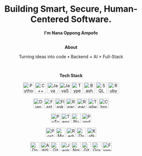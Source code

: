 <!-- HERO -->
<div align="center">

<h1>Building Smart, Secure, Human-Centered Software.</h1>
<p><b>I'm Nana Oppong Ampofo</b></p>

<!-- micro-separator -->
<img src="https://github.com/transparentpixel/transparentpixel/raw/main/line-2px.png" width="100%" height="2" alt="divider" />

</div>

<!-- ABOUT -->
<p align="center"><b>About</b></p>
<p align="center">
  Turning ideas into code • Backend × AI × Full-Stack
</p>

<!-- spacer -->
<br/>

<!-- TECH STACK -->
<p align="center"><b>Tech Stack</b></p>

<!-- languages -->
<p align="center">
  <!-- devicon icons: https://devicon.dev/ -->
  <img src="https://cdn.jsdelivr.net/gh/devicons/devicon/icons/python/python-original.svg" height="36" alt="Python"/>
  <img src="https://cdn.jsdelivr.net/gh/devicons/devicon/icons/cplusplus/cplusplus-original.svg" height="36" alt="C++"/>
  <img src="https://cdn.jsdelivr.net/gh/devicons/devicon/icons/java/java-original.svg" height="36" alt="Java"/>
  <img src="https://cdn.jsdelivr.net/gh/devicons/devicon/icons/javascript/javascript-original.svg" height="36" alt="JavaScript"/>
  <img src="https://cdn.jsdelivr.net/gh/devicons/devicon/icons/typescript/typescript-original.svg" height="36" alt="TypeScript"/>
  <img src="https://cdn.jsdelivr.net/gh/devicons/devicon/icons/bash/bash-original.svg" height="36" alt="Bash"/>
  <img src="https://cdn.jsdelivr.net/gh/devicons/devicon/icons/mysql/mysql-original.svg" height="36" alt="SQL"/>
  <img src="https://cdn.jsdelivr.net/gh/devicons/devicon/icons/ruby/ruby-original.svg" height="36" alt="Ruby"/>
</p>

<!-- frameworks & runtimes -->
<p align="center">
  <img src="https://cdn.jsdelivr.net/gh/devicons/devicon/icons/django/django-plain.svg" height="32" alt="Django"/>
  <img src="https://cdn.jsdelivr.net/gh/devicons/devicon/icons/fastapi/fastapi-original.svg" height="32" alt="FastAPI"/>
  <img src="https://cdn.jsdelivr.net/gh/devicons/devicon/icons/flask/flask-original.svg" height="32" alt="Flask"/>
  <img src="https://cdn.jsdelivr.net/gh/devicons/devicon/icons/react/react-original.svg" height="32" alt="React"/>
  <img src="https://cdn.jsdelivr.net/gh/devicons/devicon/icons/react/react-original.svg" height="32" alt="React Native"/>
  <img src="https://cdn.jsdelivr.net/gh/devicons/devicon/icons/tailwindcss/tailwindcss-original.svg" height="32" alt="TailwindCSS"/>
  <img src="https://cdn.jsdelivr.net/gh/devicons/devicon/icons/googlechrome/googlechrome-plain.svg" height="32" alt="Chrome Extensions"/>
</p>

<!-- data & ml -->
<p align="center">
  <img src="https://cdn.jsdelivr.net/gh/devicons/devicon/icons/pytorch/pytorch-original.svg" height="30" alt="PyTorch"/>
  <img src="https://cdn.jsdelivr.net/gh/devicons/devicon/icons/tensorflow/tensorflow-original.svg" height="30" alt="TensorFlow"/>
  <img src="https://cdn.jsdelivr.net/gh/devicons/devicon/icons/numpy/numpy-original.svg" height="30" alt="NumPy"/>
  <img src="https://cdn.jsdelivr.net/gh/devicons/devicon/icons/pandas/pandas-original.svg" height="30" alt="Pandas"/>
</p>

<!-- databases & messaging -->
<p align="center">
  <img src="https://cdn.jsdelivr.net/gh/devicons/devicon/icons/postgresql/postgresql-original.svg" height="30" alt="PostgreSQL"/>
  <img src="https://cdn.jsdelivr.net/gh/devicons/devicon/icons/mysql/mysql-original.svg" height="30" alt="MySQL"/>
  <img src="https://cdn.jsdelivr.net/gh/devicons/devicon/icons/redis/redis-original.svg" height="30" alt="Redis"/>
  <img src="https://cdn.jsdelivr.net/gh/devicons/devicon/icons/amazonwebservices/amazonwebservices-original.svg" height="30" alt="DynamoDB"/>
  <img src="https://cdn.jsdelivr.net/gh/devicons/devicon/icons/apachekafka/apachekafka-original.svg" height="30" alt="Kafka"/>
</p>

<!-- devops & cloud -->
<p align="center">
  <img src="https://cdn.jsdelivr.net/gh/devicons/devicon/icons/docker/docker-original.svg" height="30" alt="Docker"/>
  <img src="https://cdn.jsdelivr.net/gh/devicons/devicon/icons/amazonwebservices/amazonwebservices-original.svg" height="30" alt="AWS"/>
  <img src="https://cdn.jsdelivr.net/gh/devicons/devicon/icons/github/github-original.svg" height="30" alt="GitHub Actions"/>
  <img src="https://cdn.jsdelivr.net/gh/devicons/devicon/icons/jenkins/jenkins-original.svg" height="30" alt="Jenkins"/>
  <img src="https://cdn.jsdelivr.net/gh/devicons/devicon/icons/nginx/nginx-original.svg" height="30" alt="Nginx"/>
  <img src="https://cdn.jsdelivr.net/gh/devicons/devicon/icons/git/git-original.svg" height="30" alt="Git"/>
  <img src="https://cdn.jsdelivr.net/gh/devicons/devicon/icons/graphql/graphql-plain.svg" height="30" alt="GraphQL"/>
  <img src="https://cdn.jsdelivr.net/gh/devicons/devicon/icons/figma/figma-original.svg" height="30" alt="Figma"/>
</p>

<!-- subtle footer spacer -->
<br/>

